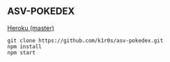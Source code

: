 ## ASV-POKEDEX

[Heroku (master)](https://asv-pokedex.herokuapp.com)

```
git clone https://github.com/k1r0s/asv-pokedex.git
npm install
npm start
```
